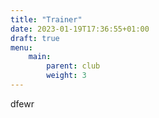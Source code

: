 ```yaml
---
title: "Trainer"
date: 2023-01-19T17:36:55+01:00
draft: true
menu:
    main:
        parent: club
        weight: 3
---
```


dfewr
